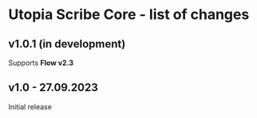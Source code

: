 # Utopia Scribe Core - list of changes

## v1.0.1 (in development)
Supports **Flow v2.3**

## v1.0 - 27.09.2023
Initial release
